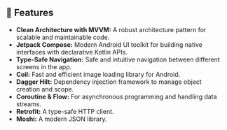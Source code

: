 ## 🚀 Features

- **Clean Architecture with MVVM:** A robust architecture pattern for scalable and maintainable code.
- **Jetpack Compose:** Modern Android UI toolkit for building native interfaces with declarative Kotlin APIs.
- **Type-Safe Navigation:** Safe and intuitive navigation between different screens in the app.
- **Coil:** Fast and efficient image loading library for Android.
- **Dagger Hilt:** Dependency injection framework to manage object creation and scope.
- **Coroutine & Flow:** For asynchronous programming and handling data streams.
- **Retrofit:** A type-safe HTTP client.
- **Moshi:** A modern JSON library.
